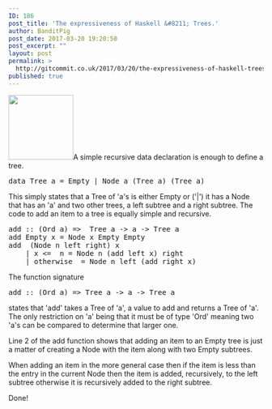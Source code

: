 ```yaml
---
ID: 186
post_title: 'The expressiveness of Haskell &#8211; Trees.'
author: BanditPig
post_date: 2017-03-20 19:20:50
post_excerpt: ""
layout: post
permalink: >
  http://gitcommit.co.uk/2017/03/20/the-expressiveness-of-haskell-trees/
published: true
---
```

<img class="alignnone size-full wp-image-317" src="http://gitcommit.co.uk/wp-content/uploads/2017/03/refresh.png" alt="" width="128" height="128" />A simple recursive data declaration is enough to define a tree.
<pre class="lang:haskell decode:true ">data Tree a = Empty | Node a (Tree a) (Tree a)</pre>
This simply states that a Tree of 'a's is either Empty or ('|') it has a Node that has an 'a' and two other trees, a left subtree and a right subtree.
The code to add an item to a tree is equally simple and recursive.
<pre class="lang:haskell decode:true ">add :: (Ord a) =&gt;  Tree a -&gt; a -&gt; Tree a
add Empty x = Node x Empty Empty 
add  (Node n left right) x
    | x &lt;=  n = Node n (add left x) right
    | otherwise  = Node n left (add right x)</pre>
The function signature
<pre class="lang:haskell decode:true ">add :: (Ord a) =&gt; Tree a -&gt; a -&gt; Tree a
</pre>
states that 'add' takes a Tree of 'a', a value to add and returns a Tree of 'a'. The only restriction on 'a' being that it must be of type 'Ord' meaning two 'a's can be compared to determine that larger one.

Line 2 of the add function shows that adding an item to an Empty tree is just a matter of creating a Node with the item along with two Empty subtrees.

When adding an item in the more general case then if the item is less than the entry in the current Node then the item is added, recursively, to the left subtree otherwise it is recursively added to the right subtree.

Done!